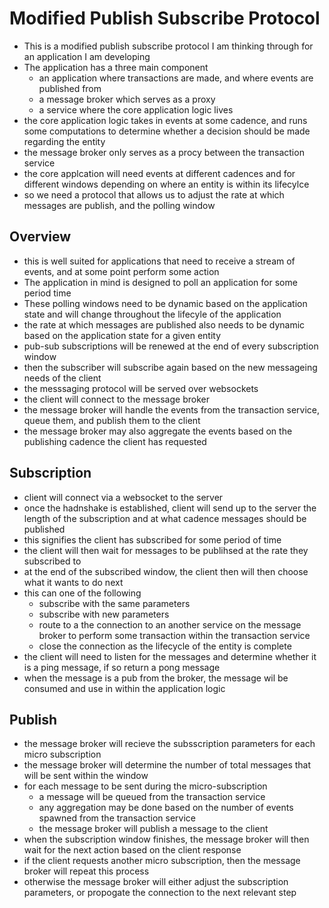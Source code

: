 # Modified Publish Subscribe Protocol
- This is a modified publish subscribe protocol I am thinking through for an application I am developing
- The application has a three main component
    - an application where transactions are made, and where events are published from
    - a message broker which serves as a proxy
    - a service where the core application logic lives
- the core application logic takes in events at some cadence, and runs some computations to determine whether a decision should be made regarding the entity
- the message broker only serves as a procy between the transaction service
- the core applcation will need events at different cadences and for different windows depending on where an entity is within its lifecylce
- so we need a protocol that allows us to adjust the rate at which messages are publish, and the polling window
## Overview
- this is well suited for applications that need to receive a stream of events, and at some point perform some action
- The application in mind is designed to poll an application for some period time
- These polling windows need to be dynamic based on the application state and will change throughout the lifecyle of the application
- the rate at which messages are published also needs to be dynamic based on the application state for a given entity
- pub-sub subscriptions will be renewed at the end of every subscription window
- then the subscriber will subscribe again based on the new messageing needs of the client
- the messsaging protocol will be served over websockets
- the client will connect to the message broker
- the message broker will handle the events from the transaction service, queue them, and publish them to the client
- the message broker may also aggregate the events based on the publishing cadence the client has requested
## Subscription
- client will connect via a websocket to the server
- once the hadnshake is established, client will send up to the server the length of the subscription and at what cadence messages should be published
- this signifies the client has subscribed for some period of time
- the client will then wait for messages to be publihsed at the rate they subscribed to
- at the end of the subscribed window, the client then will then choose what it wants to do next
- this can one of the following
    - subscribe with the same parameters
    - subscribe with new parameters
    - route to a the connection to an another service on the message broker to perform some transaction within the transaction service
    - close the connection as the lifecycle of the entity is complete
- the client will need to listen for the messages and determine whether it is a ping message, if so return a pong message
- when the message is a pub from the broker, the message wil be consumed and use in within the application logic
## Publish
- the message broker will recieve the subsscription parameters for each micro subscription
- the message broker will determine the number of total messages that will be sent within the window
- for each message to be sent during the micro-subscription
    - a message will be queued from the transaction service
    - any aggregation may be done based on the number of events spawned from the transaction service
    - the message broker will publish a message to the client
- when the subscription window finishes, the message broker will then wait for the next action based on the client response
- if the client requests another micro subscription, then the message broker will repeat this process
- otherwise the message broker will either adjust the subscription parameters, or propogate the connection to the next relevant step

